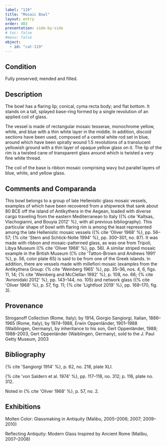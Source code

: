 ```yaml
---
label: "119"
title: "Mosaic Bowl"
layout: entry
order: 403
presentation: side-by-side
# toc: false
#menu: false 
object:
  - id: "cat-119"
---
```


## Condition

Fully preserved; mended and filled.

## Description

The bowl has a flaring lip; conical, cyma recta body; and flat bottom. It stands on a tall, splayed base-ring formed by a single revolution of an applied coil of glass.

The vessel is made of rectangular mosaic tesserae, monochrome yellow, white, and blue with a thin white layer in the middle. In addition, discoid sections have been used, composed of a central white rod set in blue, around which have been spirally wound 1.5 revolutions of a translucent yellowish ground with a thin layer of opaque yellow glass on it. The lip of the rim is a twisted cane of transparent glass around which is twisted a very fine white thread.

The coil of the base is ribbon mosaic comprising wavy but parallel layers of blue, white, and yellow glass.

## Comments and Comparanda

This bowl belongs to a group of late Hellenistic glass mosaic vessels, examples of which have been recovered from a shipwreck that sank about 80 BCE off the island of Antikythera in the Aegean, loaded with diverse cargo traveling from the eastern Mediterranean to Italy ({% cite 'Kaltsas, Vlachogianni, and Bouyia 2012' %}, with all previous bibliography). This particular shape of bowl with flaring rim is among the least represented among the late Hellenistic mosaic vessels ({% cite 'Oliver 1968' %}, pp. 56–57; {% cite 'Stern and Schlick-Nolte 1994' %}, pp. 300–301, no. 87). It was made with ribbon and mosaic-patterned glass, as was one from Tripoli, Libya Museum ({% cite 'Oliver 1968' %}, pp. 56). A similar striped mosaic example in the British Museum ({% cite 'Tatton-Brown and Andrews 1991' %}, p. 56, color plate 65) is said to be from one of the Greek islands. In addition, there are vessels made with millefiori mosaic (examples from the Antikythera Group: {% cite 'Weinberg 1965' %}, pp. 35–36, nos. 4, 6, figs. 11, 14; {% cite 'Weinberg and McClellan 1992' %}, p. 108, no. 66; {% cite 'Avronidaki 2012' %}, pp. 143–144, no. 105) and network glass ({% cite 'Oliver 1968' %}, p. 57, fig. 11; {% cite 'Lightfoot 2019' %}, pp. 169–170, fig. 3).

## Provenance

Stroganoff Collection (Rome, Italy); by 1914, Giorgio Sangiorgi, Italian, 1886–1965 (Rome, Italy); by 1974–1988, Erwin Oppenländer, 1901–1988 (Waiblingen, Germany), by inheritance to his son, Gert Oppenländer, 1988; 1988–2003, Gert Oppenländer (Waiblingen, Germany), sold to the J. Paul Getty Museum, 2003

## Bibliography

{% cite 'Sangiorgi 1914' %}, p. 62, no. 218, plate XLI.

{% cite 'von Saldern et al. 1974' %}, pp. 117–118, no. 312; p. 116, plate no. 312.

Noted in {% cite 'Oliver 1968' %}, p. 57, no. 2.

## Exhibitions

Molten Color: Glassmaking in Antiquity (Malibu, 2005–2006; 2007; 2009–2010)

Reflecting Antiquity: Modern Glass Inspired by Ancient Rome (Malibu, 2007–2008)